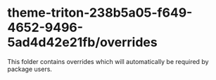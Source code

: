 # theme-triton-238b5a05-f649-4652-9496-5ad4d42e21fb/overrides

This folder contains overrides which will automatically be required by package users.
